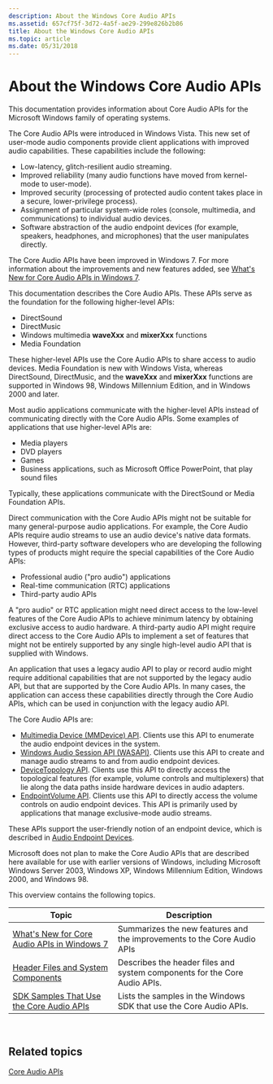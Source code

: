 ```yaml
---
description: About the Windows Core Audio APIs
ms.assetid: 657cf75f-3d72-4a5f-ae29-299e826b2b86
title: About the Windows Core Audio APIs
ms.topic: article
ms.date: 05/31/2018
---
```


# About the Windows Core Audio APIs

This documentation provides information about Core Audio APIs for the Microsoft Windows family of operating systems.

The Core Audio APIs were introduced in Windows Vista. This new set of user-mode audio components provide client applications with improved audio capabilities. These capabilities include the following:

-   Low-latency, glitch-resilient audio streaming.
-   Improved reliability (many audio functions have moved from kernel-mode to user-mode).
-   Improved security (processing of protected audio content takes place in a secure, lower-privilege process).
-   Assignment of particular system-wide roles (console, multimedia, and communications) to individual audio devices.
-   Software abstraction of the audio endpoint devices (for example, speakers, headphones, and microphones) that the user manipulates directly.

The Core Audio APIs have been improved in Windows 7. For more information about the improvements and new features added, see [What's New for Core Audio APIs in Windows 7](what-s-new-for-core-audio-apis-in-windows-7.md).

This documentation describes the Core Audio APIs. These APIs serve as the foundation for the following higher-level APIs:

-   DirectSound
-   DirectMusic
-   Windows multimedia **waveXxx** and **mixerXxx** functions
-   Media Foundation

These higher-level APIs use the Core Audio APIs to share access to audio devices. Media Foundation is new with Windows Vista, whereas DirectSound, DirectMusic, and the **waveXxx** and **mixerXxx** functions are supported in Windows 98, Windows Millennium Edition, and in Windows 2000 and later.

Most audio applications communicate with the higher-level APIs instead of communicating directly with the Core Audio APIs. Some examples of applications that use higher-level APIs are:

-   Media players
-   DVD players
-   Games
-   Business applications, such as Microsoft Office PowerPoint, that play sound files

Typically, these applications communicate with the DirectSound or Media Foundation APIs.

Direct communication with the Core Audio APIs might not be suitable for many general-purpose audio applications. For example, the Core Audio APIs require audio streams to use an audio device's native data formats. However, third-party software developers who are developing the following types of products might require the special capabilities of the Core Audio APIs:

-   Professional audio ("pro audio") applications
-   Real-time communication (RTC) applications
-   Third-party audio APIs

A "pro audio" or RTC application might need direct access to the low-level features of the Core Audio APIs to achieve minimum latency by obtaining exclusive access to audio hardware. A third-party audio API might require direct access to the Core Audio APIs to implement a set of features that might not be entirely supported by any single high-level audio API that is supplied with Windows.

An application that uses a legacy audio API to play or record audio might require additional capabilities that are not supported by the legacy audio API, but that are supported by the Core Audio APIs. In many cases, the application can access these capabilities directly through the Core Audio APIs, which can be used in conjunction with the legacy audio API.

The Core Audio APIs are:

-   [Multimedia Device (MMDevice) API](mmdevice-api.md). Clients use this API to enumerate the audio endpoint devices in the system.
-   [Windows Audio Session API (WASAPI)](wasapi.md). Clients use this API to create and manage audio streams to and from audio endpoint devices.
-   [DeviceTopology API](devicetopology-api.md). Clients use this API to directly access the topological features (for example, volume controls and multiplexers) that lie along the data paths inside hardware devices in audio adapters.
-   [EndpointVolume API](endpointvolume-api.md). Clients use this API to directly access the volume controls on audio endpoint devices. This API is primarily used by applications that manage exclusive-mode audio streams.

These APIs support the user-friendly notion of an endpoint device, which is described in [Audio Endpoint Devices](audio-endpoint-devices.md).

Microsoft does not plan to make the Core Audio APIs that are described here available for use with earlier versions of Windows, including Microsoft Windows Server 2003, Windows XP, Windows Millennium Edition, Windows 2000, and Windows 98.

This overview contains the following topics.



| **Topic**                                                                                      | **Description**                                                                           |
|------------------------------------------------------------------------------------------------|-------------------------------------------------------------------------------------------|
| [What's New for Core Audio APIs in Windows 7](what-s-new-for-core-audio-apis-in-windows-7.md) | Summarizes the new features and the improvements to the Core Audio APIs                   |
| [Header Files and System Components](header-files-and-system-components.md)                   | Describes the header files and system components for the Core Audio APIs.                 |
| [SDK Samples That Use the Core Audio APIs](sdk-samples-that-use-the-core-audio-apis.md)       | Lists the samples in the Windows SDK that use the Core Audio APIs.                        |




 

## Related topics

<dl> <dt>

[Core Audio APIs](core-audio-apis-in-windows-vista.md)
</dt> </dl>

 

 



